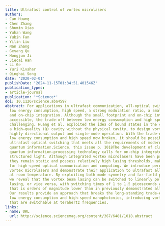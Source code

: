 ```yaml
---
title: Ultrafast control of vortex microlasers
authors:
- Can Huang
- Chen Zhang
- Shumin Xiao
- Yuhan Wang
- Yubin Fan
- Yilin Liu
- Nan Zhang
- Geyang Qu
- Hongjun Ji
- Jiecai Han
- Li Ge
- Yuri Kivshar
- Qinghai Song
date: '2020-02-01'
publishDate: '2024-11-15T01:34:51.401546Z'
publication_types:
- article-journal
publication: '*Science*'
doi: 10.1126/science.aba4597
abstract: For applications in ultrafast communication, all-optical switches will require
  low energy consumption, high speed, a strong modulation ratio, a small footprint,
  and on-chip integration. Although the small footprint and on-chip integration are
  accessible, the trade-off between low energy consumption and high speed has been
  challenging. Huang et al. exploited the idea of bound states in the continuum, effectively
  a high–quality (Q) cavity without the physical cavity, to design vortex lasers with
  highly directional output and single-mode operation. With the trade-off between
  low energy consumption and high speed now broken, it should be possible to realize
  ultrafast optical switching that meets all the requirements of modern classic and
  quantum information.Science, this issue p. 1018The development of classical and
  quantum information–processing technology calls for on-chip integrated sources of
  structured light. Although integrated vortex microlasers have been previously demonstrated,
  they remain static and possess relatively high lasing thresholds, making them unsuitable
  for high-speed optical communication and computing. We introduce perovskite-based
  vortex microlasers and demonstrate their application to ultrafast all-optical switching
  at room temperature. By exploiting both mode symmetry and far-field properties,
  we reveal that the vortex beam lasing can be switched to linearly polarized beam
  lasing, or vice versa, with switching times of 1 to 1.5 picoseconds and energy consumption
  that is orders of magnitude lower than in previously demonstrated all-optical switching.
  Our results provide an approach that breaks the long-standing trade-off between
  low energy consumption and high-speed nanophotonics, introducing vortex microlasers
  that are switchable at terahertz frequencies.
links:
- name: URL
  url: http://science.sciencemag.org/content/367/6481/1018.abstract
---
```

